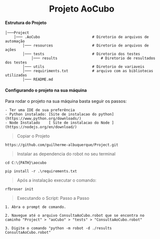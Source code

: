 <h1 align="center">
    Projeto AoCubo
</h1>

#### Estrutura do Projeto
    │───Project
        │─── .AoCubo                        # Diretorio de arquivos de automação
            │─── resources                  # Diretorio de arquivos de ações
            │─── tests                      # Diretorio dos testes
                │─── results                    # Diretorio de resultados dos testes
            │─── utils                      # Diretorio de variaveis
            │─── requiriments.txt           # arquivo com as bibliotecas utilizadas
            │─── README.md

#### Configurando o projeto na sua máquina
Para rodar o projeto na sua máquina basta seguir os passos:

    - Ter uma IDE de sua preferência
    - Python instalado: [Site de instalacao do python](https://www.python.org/downloads/)
    - Node Instalado    [ Site de instalacao do Node ](https://nodejs.org/en/download/)

   >Copiar o Projeto
   ```
   https://github.com/guilherme-albuquerque/Project.git
   ```

   >Instalar as dependencia do robot no seu terminal
   ```
   cd C:\{PATH}\aocubo
   ```
   ```
   pip install -r .\requirements.txt
   ```
    

   > Após a instalação executar o comando:
   ```
   rfbroser init
   ```
   
   > Executando o Script: Passo a Passo
   ```
   1. Abra o prompt de comando.
   ```
   ```
   2. Navegue até o arquivo ConsultaAoCubo.robot que se encontra no caminho "Project" > "aoCubo" > "tests" > "ConsultaAoCubo.robot"
   ```
   ```
   3. Digite o comando "python -m robot -d ./results ConsultaAoCubo.robot"
   ```
   
